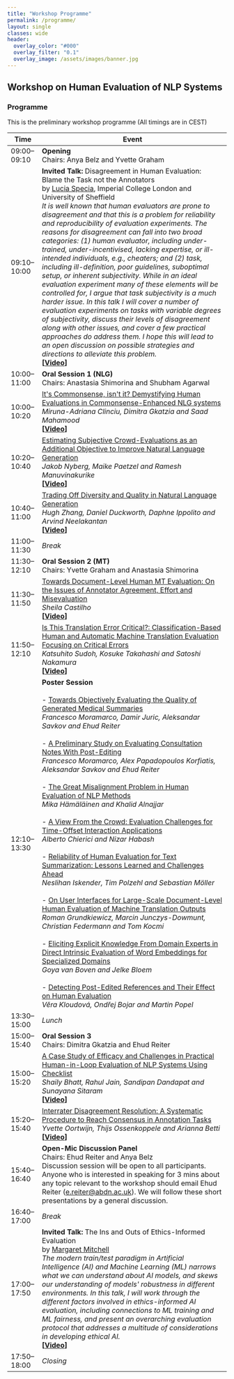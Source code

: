 ```yaml
---
title: "Workshop Programme"
permalink: /programme/
layout: single
classes: wide
header:
  overlay_color: "#000"
  overlay_filter: "0.1"
  overlay_image: /assets/images/banner.jpg
---
```


## Workshop on Human Evaluation of NLP Systems

### Programme
This is the preliminary workshop programme (All timings are in CEST)

| Time          | Event                                |
| ------------- | ------------------------------------ |
| 09:00–09:10 | **Opening** <br> Chairs: Anya Belz and Yvette Graham |
| 09:10–10:00 | **Invited Talk:** Disagreement in Human Evaluation: Blame the Task not the Annotators<br>by [Lucia Specia](https://www.imperial.ac.uk/people/l.specia), Imperial College London and University of Sheffield<br><em> It is well known that human evaluators are prone to disagreement and that this is a problem for reliability and reproducibility of evaluation experiments. The reasons for disagreement can fall into two broad categories: (1) human evaluator, including under-trained, under-incentivised, lacking expertise, or ill-intended individuals, e.g., cheaters; and (2) task, including ill-definition, poor guidelines, suboptimal setup, or inherent subjectivity. While in an ideal evaluation experiment many of these elements will be controlled for, I argue that task subjectivity is a much harder issue. In this talk I will cover a number of evaluation experiments on tasks with variable degrees of subjectivity, discuss their levels of disagreement along with other issues, and cover a few practical approaches do address them. I hope this will lead to an open discussion on possible strategies and directions to alleviate this problem.</em><br>**[[Video](https://drive.google.com/file/d/1_PTEPPON-5d3RunmvdozbSCtJnYUhsJE/view?usp=sharing)]**    |
| 10:00–11:00 | **Oral Session 1 (NLG)**  <br> Chairs: Anastasia Shimorina and Shubham Agarwal |
| 10:00–10:20 | [It's Commonsense, isn't it? Demystifying Human Evaluations in Commonsense-Enhanced NLG systems](https://www.aclweb.org/anthology/2021.humeval-1.1/) <br> *Miruna-Adriana Clinciu, Dimitra Gkatzia and Saad Mahamood* <br>**[[Video](https://youtu.be/LlrsKZOKIoo)]**    |
| 10:20–10:40 | [Estimating Subjective Crowd-Evaluations as an Additional Objective to Improve Natural Language Generation](https://www.aclweb.org/anthology/2021.humeval-1.2/) <br> *Jakob Nyberg, Maike Paetzel and Ramesh Manuvinakurike* <br>**[[Video](https://youtu.be/SE-y2PLX2wE)]**    |
| 10:40–11:00 | [Trading Off Diversity and Quality in Natural Language Generation](https://www.aclweb.org/anthology/2021.humeval-1.3/) <br> *Hugh Zhang, Daniel Duckworth, Daphne Ippolito and Arvind Neelakantan* <br>**[[Video](https://drive.google.com/file/d/1ePtmC8FXq0e4pBkQgkNEI9n__WiSdFcH/view?usp=sharing)]**    |
| 11:00–11:30 | *Break*                              |
| 11:30–12:10 | **Oral Session 2 (MT)**  <br> Chairs: Yvette Graham and Anastasia Shimorina |
| 11:30–11:50 | [Towards Document-Level Human MT Evaluation: On the Issues of Annotator Agreement, Effort and Misevaluation](https://www.aclweb.org/anthology/2021.humeval-1.4/) <br> *Sheila Castilho*  <br>**[[Video](https://drive.google.com/file/d/1Q11XIG6hVHqUj3demsRDPKGOWwZ9h7v0/view?usp=sharing)]**    |
| 11:50–12:10 | [Is This Translation Error Critical?: Classification-Based Human and Automatic Machine Translation Evaluation Focusing on Critical Errors](https://www.aclweb.org/anthology/2021.humeval-1.5/) <br> *Katsuhito Sudoh, Kosuke Takahashi and Satoshi Nakamura*<br>**[[Video](https://youtu.be/myG72lA2hpo)]**    |
| 12:10–13:30 | **Poster Session** <br><br>- [Towards Objectively Evaluating the Quality of Generated Medical Summaries](https://www.aclweb.org/anthology/2021.humeval-1.6/) <br> *Francesco Moramarco, Damir Juric, Aleksandar Savkov and Ehud Reiter* <br><br>- [A Preliminary Study on Evaluating Consultation Notes With Post-Editing](https://www.aclweb.org/anthology/2021.humeval-1.7/) <br> *Francesco Moramarco, Alex Papadopoulos Korfiatis, Aleksandar Savkov and Ehud Reiter* <br><br>- [The Great Misalignment Problem in Human Evaluation of NLP Methods](https://www.aclweb.org/anthology/2021.humeval-1.8/) <br> *Mika Hämäläinen and Khalid Alnajjar* <br><br>- [A View From the Crowd: Evaluation Challenges for Time-Offset Interaction Applications](https://www.aclweb.org/anthology/2021.humeval-1.9/) <br> *Alberto Chierici and Nizar Habash*<br><br>- [Reliability of Human Evaluation for Text Summarization: Lessons Learned and Challenges Ahead](https://www.aclweb.org/anthology/2021.humeval-1.10/) <br> *Neslihan Iskender, Tim Polzehl and Sebastian Möller*<br><br>- [On User Interfaces for Large-Scale Document-Level Human Evaluation of Machine Translation Outputs](https://www.aclweb.org/anthology/2021.humeval-1.11/) <br> *Roman Grundkiewicz, Marcin Junczys-Dowmunt, Christian Federmann and Tom Kocmi*<br><br>- [Eliciting Explicit Knowledge From Domain Experts in Direct Intrinsic Evaluation of Word Embeddings for Specialized Domains](https://www.aclweb.org/anthology/2021.humeval-1.12/) <br> *Goya van Boven and Jelke Bloem*<br><br>- [Detecting Post-Edited References and Their Effect on Human Evaluation](https://www.aclweb.org/anthology/2021.humeval-1.13/) <br> *Věra Kloudová, Ondřej Bojar and Martin Popel* |
| 13:30–15:00 | *Lunch*                              |
| 15:00–15:40 | **Oral Session 3**  <br> Chairs: Dimitra Gkatzia and Ehud Reiter |
| 15:00–15:20 | [A Case Study of Efficacy and Challenges in Practical Human-in-Loop Evaluation of NLP Systems Using Checklist](https://www.aclweb.org/anthology/2021.humeval-1.14/) <br> *Shaily Bhatt, Rahul Jain, Sandipan Dandapat and Sunayana Sitaram* <br>**[[Video](https://youtu.be/fjkKVUZHJRQ)]**    |
| 15:20–15:40 | [Interrater Disagreement Resolution: A Systematic Procedure to Reach Consensus in Annotation Tasks](https://www.aclweb.org/anthology/2021.humeval-1.15/) <br> *Yvette Oortwijn, Thijs Ossenkoppele and Arianna Betti* <br>**[[Video](https://youtu.be/z-O6zZJDxOY)]**    |
| 15:40–16:40 | **Open-Mic Discussion Panel** <br> Chairs: Ehud Reiter and Anya Belz <br> Discussion session will be open to all participants. Anyone who is interested in speaking for 3 mins about any topic relevant to the workshop should email Ehud Reiter (<e.reiter@abdn.ac.uk>).  We will follow these short presentations by a general discussion.  |
| 16:40–17:00 | *Break*                              |
| 17:00–17:50 | **Invited Talk:** The Ins and Outs of Ethics-Informed Evaluation <br>by [Margaret Mitchell](http://www.m-mitchell.com/)<br><em> The modern train/test paradigm in Artificial Intelligence (AI) and Machine Learning (ML) narrows what we can understand about AI models, and skews our understanding of models' robustness in different environments.  In this talk, I will work through the different factors involved in ethics-informed AI evaluation, including connections to ML training and ML fairness, and present an overarching evaluation protocol that addresses a multitude of considerations in developing ethical AI.</em><br>**[[Video](https://drive.google.com/file/d/1eZJ5_PnZOh6XnVZNd-xwh12amEZ6dunn/view?usp=sharing)]**    |
| 17:50–18:00 | *Closing*                            |

